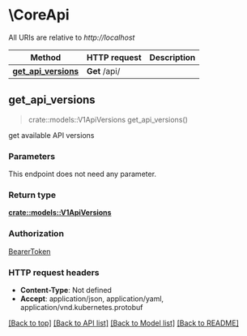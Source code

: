 # \CoreApi

All URIs are relative to *http://localhost*

Method | HTTP request | Description
------------- | ------------- | -------------
[**get_api_versions**](CoreApi.md#get_api_versions) | **Get** /api/ | 



## get_api_versions

> crate::models::V1ApiVersions get_api_versions()


get available API versions

### Parameters

This endpoint does not need any parameter.

### Return type

[**crate::models::V1ApiVersions**](v1.APIVersions.md)

### Authorization

[BearerToken](../README.md#BearerToken)

### HTTP request headers

- **Content-Type**: Not defined
- **Accept**: application/json, application/yaml, application/vnd.kubernetes.protobuf

[[Back to top]](#) [[Back to API list]](../README.md#documentation-for-api-endpoints) [[Back to Model list]](../README.md#documentation-for-models) [[Back to README]](../README.md)

